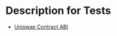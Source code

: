 # Description for Tests

- [Uniswap Contract ABI](https://etherscan.io/address/0x5C69bEe701ef814a2B6a3EDD4B1652CB9cc5aA6f#code)

